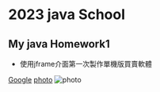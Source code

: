 # 2023 java School
## My java Homework1 


* 使用jframe介面第一次製作單機版買賣軟體

[Google](https://www.google.com/)
[photo](image/javahomework1.png)
![photo](image/javahomework.png)
  
